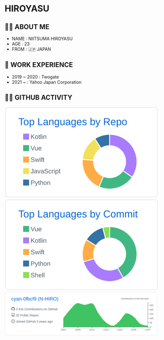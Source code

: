 # HIROYASU
## 🙋‍♂️ ABOUT ME
- NAME : NIITSUMA HIROYASU
- AGE : 23
- FROM : 🇯🇵 JAPAN


## 💼 WORK EXPERIENCE
- 2019 ~ 2020 : Twogate
- 2021 ~      : Yahoo Japan Corporation


## 🏃‍♂️ GITHUB ACTIVITY
![](https://raw.githubusercontent.com/cyan-0fbcf9/cyan-0fbcf9/main/profile-summary-card-output/github/1-repos-per-language.svg)
![](https://raw.githubusercontent.com/cyan-0fbcf9/cyan-0fbcf9/main/profile-summary-card-output/github/2-most-commit-language.svg)
![](https://raw.githubusercontent.com/cyan-0fbcf9/cyan-0fbcf9/main/profile-summary-card-output/github/0-profile-details.svg)
